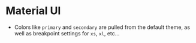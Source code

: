 # Material UI

- Colors like `primary` and `secondary` are pulled from the default theme, as well as breakpoint settings for `xs`, `xl`, etc...